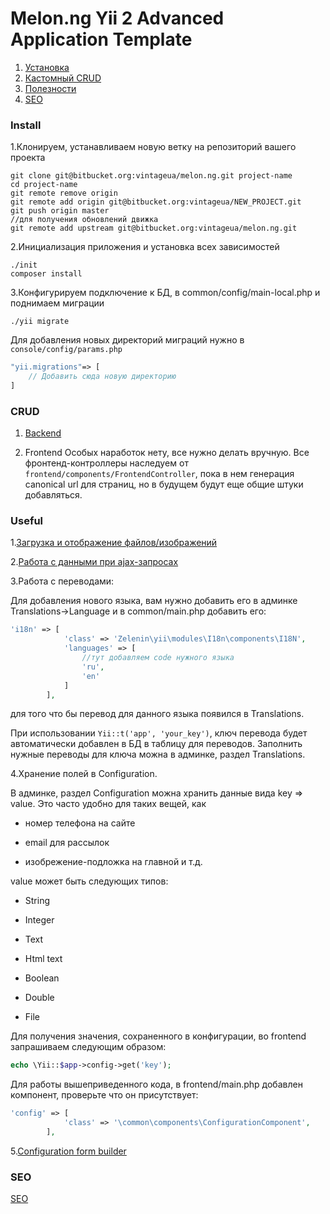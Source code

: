 Melon.ng Yii 2 Advanced Application Template
===================================

1. [Установка](#markdown-header-install)
2. [Кастомный CRUD](#markdown-header-crud)
3. [Полезности](#markdown-header-useful)
4. [SEO](#markdown-header-seo)

### Install

1.Клонируем, устанавливаем новую ветку на репозиторий вашего проекта

```
git clone git@bitbucket.org:vintageua/melon.ng.git project-name
cd project-name
git remote remove origin
git remote add origin git@bitbucket.org:vintageua/NEW_PROJECT.git
git push origin master
//для получения обновлений движка
git remote add upstream git@bitbucket.org:vintageua/melon.ng.git
```

2.Инициализация приложения и установка всех зависимостей

```
./init
composer install
```

3.Конфигурируем подключение к БД, в common/config/main-local.php и поднимаем миграции

```
./yii migrate
```

Для добавления новых директорий миграций нужно в `console/config/params.php`

```php
"yii.migrations"=> [
	// Добавить сюда новую директорию
]
```

### CRUD

1. [Backend](docs/Backend_crud.md)

2. Frontend
Особых наработок нету, все нужно делать вручную.
Все фронтенд-контроллеры наследуeм от `frontend/components/FrontendController`, пока в нем генерация 
canonical url для страниц, но в будущем будут еще общие штуки добавляться.



### Useful

1.[Загрузка и отображение файлов/изображений](docs/File_upload.md)


2.[Работа с данными при ajax-запросах](docs/Ajax_features.md)

3.Работа с переводами:

Для добавления нового языка, вам нужно добавить его в админке Translations->Language и в common/main.php добавить его:
```php
'i18n' => [
            'class' => 'Zelenin\yii\modules\I18n\components\I18N',
            'languages' => [
                //тут добавляем code нужного языка
                'ru',
                'en'
            ]
        ],
```
для того что бы перевод для данного языка появился в Translations.

При использовании `Yii::t('app', 'your_key')`, ключ перевода будет автоматически добавлен в БД в таблицу для переводов.
Заполнить нужные переводы для ключа можна в админке, раздел Translations.

4.Хранение полей в Configuration.

В админке, раздел Configuration можна хранить данные вида key => value. Это часто удобно для таких вещей, как

* номер телефона на сайте

* email для рассылок

* изобрежение-подложка на главной и т.д.

value может быть следующих типов:

* String

* Integer

* Text

* Html text

* Boolean

* Double

* File

Для получения значения, сохраненного в конфигурации, во frontend запрашиваем следующим образом:

```php
echo \Yii::$app->config->get('key');
```

Для работы вышеприведенного кода, в frontend/main.php добавлен компонент, проверьте что он присутствует:

```php
'config' => [
            'class' => '\common\components\ConfigurationComponent',
        ],
```


5.[Configuration form builder](docs/Configuration.md)



### SEO

[SEO](docs/SEO.md)
